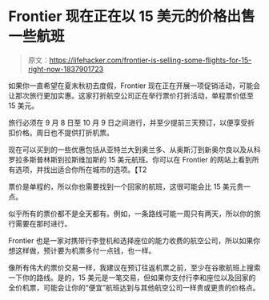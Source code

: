 # Frontier 现在正在以 15 美元的价格出售一些航班

> 原文：<https://lifehacker.com/frontier-is-selling-some-flights-for-15-right-now-1837901723>

如果你一直希望在夏末秋初去度假，Frontier 现在正在开展一项促销活动，可能会让那次旅行更加实惠。这家打折航空公司正在举行票价打折活动，单程票价低至 15 美元。



旅行必须在 9 月 8 日至 10 月 9 日之间进行，并至少提前三天预订，以便享受折扣价格。周日也不提供打折机票。

现在可以买到的一些优惠包括从亚特兰大到奥兰多、从奥斯汀到新奥尔良以及从科罗拉多斯普林斯到拉斯维加斯的 15 美元航班。你可以在 Frontier 的网站上看到所有选项，并找出适合你所在城市的选项。【T2

票价是单程的，所以你也需要找到一个回家的航班，这很可能会比 15 美元贵一点。

似乎所有的票价都不是全天都有。例如，一条路线可能一周只有两天，所以你的旅行需要在那时进行。

Frontier 也是一家对携带行李登机和选择座位的能力收费的航空公司，所以如果你想这样做，预计要为机票多付一点钱，也一样。

像所有伟大的票价交易一样，我建议在预订往返机票之前，至少在谷歌航班上搜索一下你的路线。是的，15 美元是一笔交易，但如果你支付行李和座位以及回家的全价机票，可能会让你的“便宜”航班达到与其他航空公司一样贵或更贵的价格点。